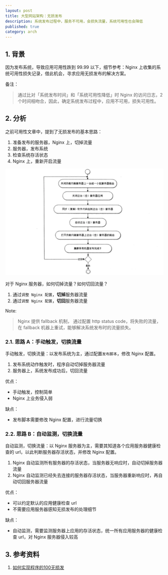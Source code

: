 ```yaml
---
layout: post
title: 大型网站架构：无损发布
description: 系统发布过程中，服务不可用，会损失流量，系统可用性也会降低
published: true
category: arch
---
```





## 1. 背景

因为发布系统，导致应用可用性跌到 99.99 以下，细节参考：Nginx 上收集的系统可用性损失记录，借此机会，寻求应用无损发布的解决方案。

备注：

> 通过比对「系统发布时间」和「系统可用性降低」时 Nginx 的访问日志，2 个时间相吻合，因此，确定系统发布过程中，应用不可用，损失可用性。


## 2. 分析

之前可用性文章中，提到了无损发布的基本思路：

1. 准备发布的服务器，Nginx 上，切掉流量
1. 服务器，发布系统
1. 检查系统存活状态
1. Nginx 上，重新开启流量

![](/images/arch/deploy-without-loss-ha.png)

对于 Nginx 服务器，如何切掉流量？如何切回流量？

1. 通过`调整 Nginx 配置`，**切掉**服务器流量
1. 通过`调整 Nginx 配置`，**切回**服务器流量

Note:

> Nginx 提供 fallback 机制， 通过配置 http status code，将失败的流量，在 fallback 机器上重试，能够解决系统发布时的流量损失。

### 2.1. 思路 A：手动触发，切换流量

手动触发，切换流量：以发布系统为主，通过配置`发布脚本`，修改 Nginx 配置。

1. 发布系统动作触发时，程序自动切掉服务器流量
1. 服务器上，系统发布成功后，切回流量

优点：

* 手动触发，控制简单
* Nginx 上业务侵入弱

缺点：

* 发布脚本需要修改 Nginx 配置，进行流量切换

### 2.2. 思路 B：自动监测，切换流量

自动监测，切换流量：以 Nginx 服务器为主，需要其知道各个应用服务器健康检查的 url，以此判断服务器存活状态，并修改 Nginx 配置。

1. Nginx 自动监测所有服务器的存活状态，当服务器无响应时，自动切掉服务器流量
1. Nginx 自动监测已经失去连接的服务器存活状态，当服务器重新响应时，再自动切回服务器流量

优点：

* 可以约定默认的应用健康检查 url
* 不需要应用服务器感知无损发布的处理细节

缺点：

* 自动监测，需要监测服务器上应用的存活状态，统一所有应用服务器的健康检查 url，对 Nginx 服务器侵入较高

## 3. 参考资料

1. [如何实现程序的100无损发](https://www.nosa.me/2014/10/22/%E6%9E%84%E5%BB%BA%E6%9C%BA%E6%88%BF%E8%BF%90%E7%BB%B4%E5%9F%BA%E7%A1%80%E6%9E%B6%E6%9E%84%E5%8D%81-%E5%A6%82%E4%BD%95%E5%AE%9E%E7%8E%B0%E7%A8%8B%E5%BA%8F%E7%9A%84100%E6%97%A0%E6%8D%9F%E5%8F%91/)






[NingG]:    http://ningg.github.com  "NingG"




